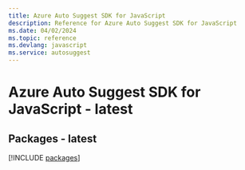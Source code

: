 ```yaml
---
title: Azure Auto Suggest SDK for JavaScript
description: Reference for Azure Auto Suggest SDK for JavaScript
ms.date: 04/02/2024
ms.topic: reference
ms.devlang: javascript
ms.service: autosuggest
---
```

# Azure Auto Suggest SDK for JavaScript - latest
## Packages - latest
[!INCLUDE [packages](auto-suggest-index.md)]